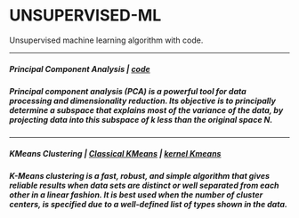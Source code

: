 # UNSUPERVISED-ML
Unsupervised machine learning algorithm with code.


----------------------
##### Principal Component Analysis | [code](https://github.com/algostatml/UNSUPERVISED-ML/blob/master/PRINCIPAL%20COMPONENT%20ANALYSIS/PCA.py)

##### Principal component analysis (PCA) is a powerful tool for data processing and dimensionality reduction. Its objective is to principally determine a subspace that explains most of the variance of the data, by projecting data into this subspace of k less than the original space N.

---------------------
##### KMeans Clustering | [Classical KMeans](https://github.com/algostatml/UNSUPERVISED-ML/blob/master/KMEANS%20AND%20KERNEL%20VERSION/kmeans.py) | [kernel Kmeans](https://github.com/algostatml/UNSUPERVISED-ML/blob/master/KMEANS%20AND%20KERNEL%20VERSION/KERNEL%20KMEANS/kernelkmeans.py)

##### K-Means clustering is a fast, robust, and simple algorithm that gives reliable results when data sets are distinct or well separated from each other in a linear fashion. It is best used when the number of cluster centers, is specified due to a well-defined list of types shown in the data.

